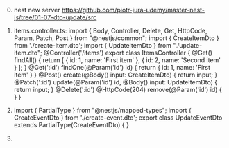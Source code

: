 0. nest new server
https://github.com/piotr-jura-udemy/master-nest-js/tree/01-07-dto-update/src

0. items.controller.ts:
import { Body, Controller, Delete, Get, HttpCode, Param, Patch, Post } from "@nestjs/common";
import { CreateItemDto } from './create-item.dto';
import { UpdateItemDto } from "./update-item.dto";
@Controller('/items')
export class ItemsController {
  @Get()
  findAll() {
    return [
      { id: 1, name: 'First item' },
      { id: 2, name: 'Second item' }
    ];
  }
  @Get(':id')
  findOne(@Param('id') id) {
    return { id: 1, name: 'First item' }
  }
  @Post()
  create(@Body() input: CreateItemDto) {
    return input;
  }
  @Patch(':id')
  update(@Param('id') id, @Body() input: UpdateItemDto) {
    return input;
  }
  @Delete(':id')
  @HttpCode(204)
  remove(@Param('id') id) { }
}

0. import { PartialType } from "@nestjs/mapped-types";
import { CreateEventDto } from './create-event.dto';
export class UpdateEventDto extends PartialType(CreateEventDto) { }

0. 